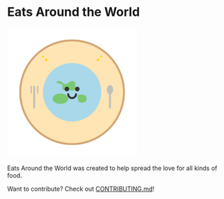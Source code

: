 # Eats Around the World

<img src="src/images/logo.svg" alt="Eats Around the World Logo" width="300">

Eats Around the World was created to help spread the love for all kinds of food.

Want to contribute? Check out [CONTRIBUTING.md](CONTRIBUTING.md)!
